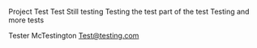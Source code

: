 
Project Test
Test
Still testing
Testing the test part of the test
Testing and more tests

Tester McTestington
Test@testing.com
